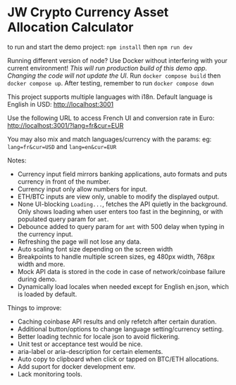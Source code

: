# JW Crypto Currency Asset Allocation Calculator

to run and start the demo project:
`npm install`
then
`npm run dev`

Running different version of node? Use Docker without interfering with your current environment!
_This will run production build of this demo app. Changing the code will not update the UI_.
Run `docker compose build` then `docker compose up`. After testing, remember to run `docker compose down`

This project supports multiple languages with i18n.
Default language is English in USD:
[http://localhost:3001](http://localhost:3001)

Use the following URL to access French UI and conversion rate in Euro:
[http://localhost:3001/?lang=fr&cur=EUR](http://localhost:3001/?lang=fr&cur=EUR)

You may also mix and match languages/currency with the params:
eg: `lang=fr&cur=USD` and `lang=en&cur=EUR`

Notes:

- Currency input field mirrors banking applications, auto formats and puts currency in front of the number.
- Currency input only allow numbers for input.
- ETH/BTC inputs are view only, unable to modify the displayed output.
- None UI-blocking `Loading...`, fetches the API quietly in the background. Only shows loading when user enters too fast in the beginning, or with populated query param for `amt`.
- Debounce added to query param for `amt` with 500 delay when typing in the currency input.
- Refreshing the page will not lose any data.
- Auto scaling font size depending on the screen width
- Breakpoints to handle multiple screen sizes, eg 480px width, 768px width and more.
- Mock API data is stored in the code in case of network/coinbase failure during demo.
- Dynamically load locales when needed except for English en.json, which is loaded by default.

Things to improve:

- Caching coinbase API results and only refetch after certain duration.
- Additional button/options to change language setting/currency setting.
- Better loading technic for locale json to avoid flickering.
- Unit test or acceptance test would be nice.
- aria-label or aria-description for certain elements.
- Auto copy to clipboard when click or tapped on BTC/ETH allocations.
- Add suport for docker development env.
- Lack monitoring tools.
